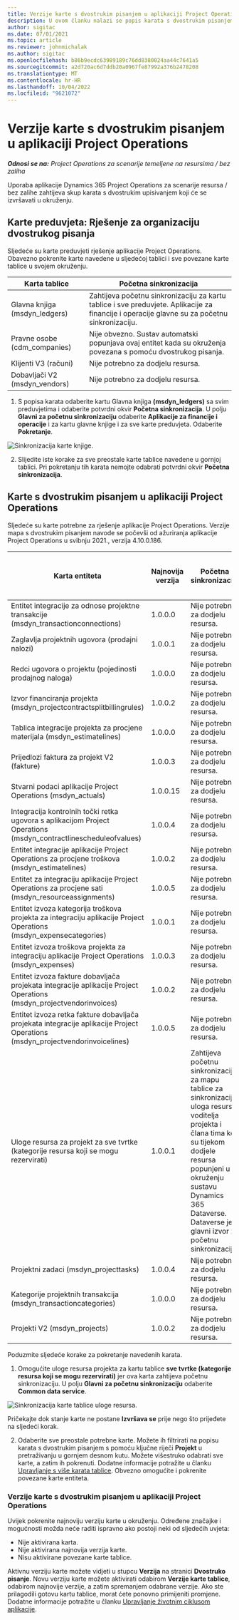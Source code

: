 ```yaml
---
title: Verzije karte s dvostrukim pisanjem u aplikaciji Project Operations
description: U ovom članku nalazi se popis karata s dvostrukim pisanjem koje su potrebne za aplikaciju Dynamics 365 Project Operations.
author: sigitac
ms.date: 07/01/2021
ms.topic: article
ms.reviewer: johnmichalak
ms.author: sigitac
ms.openlocfilehash: b86b9ecdc63989189c76dd8380024aa44c7641a5
ms.sourcegitcommit: a2d720ac6d7ddb20a0967fe87992a376b2478208
ms.translationtype: MT
ms.contentlocale: hr-HR
ms.lasthandoff: 10/04/2022
ms.locfileid: "9621072"
---
```

# <a name="project-operations-dual-write-map-versions"></a>Verzije karte s dvostrukim pisanjem u aplikaciji Project Operations

_**Odnosi se na:** Project Operations za scenarije temeljene na resursima / bez zaliha_

Uporaba aplikacije Dynamics 365 Project Operations za scenarije resursa / bez zalihe zahtijeva skup karata s dvostrukim upisivanjem koji će se izvršavati u okruženju. 

## <a name="prerequisite-maps-dual-write-orchestration-solution"></a>Karte preduvjeta: Rješenje za organizaciju dvostrukog pisanja

Sljedeće su karte preduvjeti rješenje aplikacije Project Operations. Obavezno pokrenite karte navedene u sljedećoj tablici i sve povezane karte tablice u svojem okruženju.

| Karta tablice | Početna sinkronizacija |
| --- | --- |
| Glavna knjiga (msdyn_ledgers) | Zahtijeva početnu sinkronizaciju za kartu tablice i sve preduvjete. Aplikacije za financije i operacije glavne su za početnu sinkronizaciju. |
| Pravne osobe (cdm_companies) | Nije obvezno. Sustav automatski popunjava ovaj entitet kada su okruženja povezana s pomoću dvostrukog pisanja. |
| Klijenti V3 (računi) | Nije potrebno za dodjelu resursa. |
| Dobavljači V2 (msdyn_vendors) | Nije potrebno za dodjelu resursa. |

1. S popisa karata odaberite kartu Glavna knjiga **(msdyn\_ledgers)** sa svim preduvjetima i odaberite potvrdni okvir **Početna sinkronizacija**. U polju **Glavni za početnu sinkronizaciju** odaberite **Aplikacije za financije i operacije** i za kartu glavne knjige i za sve karte preduvjeta. Odaberite **Pokretanje**.

![Sinkronizacija karte knjige.](media/DW6.png)

2. Slijedite iste korake za sve preostale karte tablice navedene u gornjoj tablici. Pri pokretanju tih karata nemojte odabrati potvrdni okvir **Početna sinkronizacija**.

## <a name="project-operations-dual-write-maps"></a>Karte s dvostrukim pisanjem u aplikaciji Project Operations

Sljedeće su karte potrebne za rješenje aplikacije Project Operations. Verzije mapa s dvostrukim pisanjem navode se počevši od ažuriranja aplikacije Project Operations u svibnju 2021., verzija 4.10.0.186.

| Karta entiteta | Najnovija verzija | Početna sinkronizacija | Potrebna verzija Dynamics 365 Finance |
| --- | --- | --- | --- |
| Entitet integracije za odnose projektne transakcije (msdyn\_transactionconnections) | 1.0.0.0 | Nije potrebno za dodjelu resursa. ||
| Zaglavlja projektnih ugovora (prodajni nalozi) | 1.0.0.1 | Nije potrebno za dodjelu resursa. ||
| Redci ugovora o projektu (pojedinosti prodajnog naloga) | 1.0.0.0 | Nije potrebno za dodjelu resursa. ||
| Izvor financiranja projekta (msdyn_projectcontractsplitbillingrules) | 1.0.0.2 | Nije potrebno za dodjelu resursa. ||
| Tablica integracije projekta za procjene materijala (msdyn\_estimatelines) | 1.0.0.0 | Nije potrebno za dodjelu resursa. ||
| Prijedlozi faktura za projekt V2 (fakture) | 1.0.0.3 | Nije potrebno za dodjelu resursa. ||
| Stvarni podaci aplikacije Project Operations (msdyn_actuals) | 1.0.0.15 | Nije potrebno za dodjelu resursa. |10.0.29 ili noviji|
| Integracija kontrolnih točki retka ugovora s aplikacijom Project Operations (msdyn_contractlinescheduleofvalues) | 1.0.0.4 | Nije potrebno za dodjelu resursa. ||
| Entitet integracije aplikacije Project Operations za procjene troškova (msdyn_estimatelines) | 1.0.0.2 | Nije potrebno za dodjelu resursa. ||
| Entitet za integraciju aplikacije Project Operations za procjene sati (msdyn_resourceassignments) | 1.0.0.5 | Nije potrebno za dodjelu resursa. ||
| Entitet izvoza kategorija troškova projekta za integraciju aplikacije Project Operations (msdyn_expensecategories) | 1.0.0.1 | Nije potrebno za dodjelu resursa. ||
| Entitet izvoza troškova projekta za integraciju aplikacije Project Operations (msdyn_expenses) | 1.0.0.3 | Nije potrebno za dodjelu resursa. ||
| Entitet izvoza fakture dobavljača projekata integracije aplikacije Project Operations (msdyn_projectvendorinvoices) | 1.0.0.2 | Nije potrebno za dodjelu resursa. |10.0.29 ili noviji|
| Entitet izvoza retka fakture dobavljača projekata integracije aplikacije Project Operations (msdyn_projectvendorinvoicelines) | 1.0.0.5 | Nije potrebno za dodjelu resursa. | 10.0.29 ili noviji |
| Uloge resursa za projekt za sve tvrtke (kategorije resursa koji se mogu rezervirati) | 1.0.0.1 | Zahtijeva početnu sinkronizaciju za mapu tablice za sinkronizaciju uloga resursa voditelja projekta i člana tima koji su tijekom dodjele resursa popunjeni u okruženju sustavu Dynamics 365 Dataverse. Dataverse je glavni izvor za početnu sinkronizaciju. ||
| Projektni zadaci (msdyn_projecttasks) | 1.0.0.4 | Nije potrebno za dodjelu resursa. ||
| Kategorije projektnih transakcija (msdyn_transactioncategories) | 1.0.0.0 | Nije potrebno za dodjelu resursa. ||
| Projekti V2 (msdyn_projects) | 1.0.0.2 | Nije potrebno za dodjelu resursa. ||

Poduzmite sljedeće korake za pokretanje navedenih karata.

1. Omogućite uloge resursa projekta za kartu tablice **sve tvrtke (kategorije resursa koji se mogu rezervirati)** jer ova karta zahtijeva početnu sinkronizaciju. U polju **Glavni za početnu sinkronizaciju** odaberite **Common data service**. 

 ![Sinkronizacija karte tablice uloge resursa.](media/6ResourceInitialSync.jpg)

 Pričekajte dok stanje karte ne postane **Izvršava se** prije nego što prijeđete na sljedeći korak.

2. Odaberite sve preostale potrebne karte. Možete ih filtrirati na popisu karata s dvostrukim pisanjem s pomoću ključne riječi **Projekt** u pretraživanju u gornjem desnom kutu. Možete višestruko odabrati sve karte, a zatim ih pokrenuti. Dodatne informacije potražite u članku [Upravljanje s više karata tablice](/dynamics365/fin-ops-core/dev-itpro/data-entities/dual-write/multiple-entity-maps). Obvezno omogućite i pokrenite povezane karte entiteta.

### <a name="project-operations-dual-write-map-versions"></a>Verzije karte s dvostrukim pisanjem u aplikaciji Project Operations

Uvijek pokrenite najnoviju verziju karte u okruženju. Određene značajke i mogućnosti možda neće raditi ispravno ako postoji neki od sljedećih uvjeta:

- Nije aktivirana karta.
- Nije aktivirana najnovija verzija karte. 
- Nisu aktivirane povezane karte tablice.

Aktivnu verziju karte možete vidjeti u stupcu **Verzija** na stranici **Dvostruko pisanje**. Novu verziju karte možete aktivirati odabirom **Verzije karte tablice**, odabirom najnovije verzije, a zatim spremanjem odabrane verzije. Ako ste prilagodili gotovu kartu tablice, morat ćete ponovno primijeniti promjene. Dodatne informacije potražite u članku [Upravljanje životnim ciklusom aplikacije](/dynamics365/fin-ops-core/dev-itpro/data-entities/dual-write/app-lifecycle-management).
